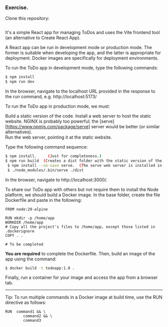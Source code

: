 ### Exercise.

Clone this repository:
~~~bash

~~~
It's a simple React app for managing ToDos and uses the Vite frontend tool (an alternative to Create React App). 

A React app can be run in development mode or production mode. The former is suitable when developing the app, and the latter is appropriate for deployment. Docker images are specifically for deployment environments.

To run the ToDo app in development mode, type the following commands:
~~~bash
$ npm install
$ npm run dev
~~~
In the browser, navigate to the localhost URL provided in the response to the run command, e.g. http://localhost:5173/

To run the ToDo app in production mode, we must:

Build a static version of the code.
Install a web server to host the static website. NGINX is probably too powerful; the [serve][https://www.npmjs.com/package/serve] server would be better (or similar alternatives).  
Run the web server, pointing it at the static website.

Type the following command sequence:
~~~bash
$ npm install.     (Just for completeness.)
$ npm run build  (Creates a dist folder with the static version of the app)
 $ npm install --no-save serve.  (The serve web server is installed in node_modules/.bin)
 $ ./node_modules/.bin/serve ./dist
~~~
In the browser, navigate to http://localhost:3000/.

To share our ToDo app with others but not require them to install the Node platform, we should build a Docker image.  In the base folder, create the file Dockerfile and paste in the following:
~~~
FROM node:20-alpine

RUN mkdir -p /home/app
WORKDIR /home/app
# Copy all the project's files to /home/app, except those listed in .dockerignore
COPY . .

# To be completed
~~~
__You are required__ to complete the Dockerfile. Then, build an image of the app using the command:
~~~bash
$ docker build -t todoapp:1.0 .
~~~
Finally, run a container for your image and access the app from a browser tab.

------------------------

Tip: To run multiple commands in a Docker image at build time, use the RUN directive as follows:
~~~
RUN  command1 && \
        command2 && \
        command3
~~~
